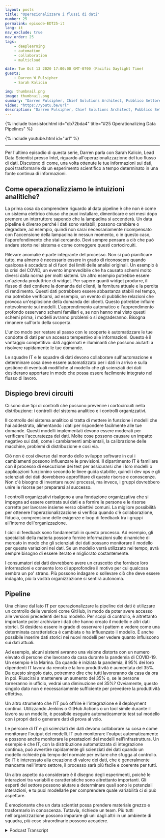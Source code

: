 ```yaml
---
layout: posts
title: "Operazionalizzare i flussi di dati"
number: 25
permalink: episode-EDT25-it
lang: it
nav_exclude: true
nav_order: 25
tags:
    - deeplearning
    - automation
    - collaboration
    - multicloud

date: Tue Oct 13 2020 17:00:00 GMT-0700 (Pacific Daylight Time)
guests:
    - Darren W Pulsipher
    - Sarah Kalicin

img: thumbnail.png
image: thumbnail.png
summary: "Darren Pulsipher, Chief Solutions Architect, Pubblico Settore, Intel, parla con Sarah Kalicin, Lead Data Scientist, Intel, sulla operazionalizzazione del data pipeline dell'organizzazione. È necessario un lavoro di squadra per modellare, monitorare e produrre una continua fonte di informazioni preziose. Questo è l'episodio finale della serie Kick-starting your Organizational Transformation to Become Data-Centric."
video: "https://youtu.be/url"
description: "Darren Pulsipher, Chief Solutions Architect, Pubblico Settore, Intel, parla con Sarah Kalicin, Lead Data Scientist, Intel, sulla operazionalizzazione del data pipeline dell'organizzazione. È necessario un lavoro di squadra per modellare, monitorare e produrre una continua fonte di informazioni preziose. Questo è l'episodio finale della serie Kick-starting your Organizational Transformation to Become Data-Centric."
---
```


<div>
{% include transistor.html id="cb72bda4" title="#25 Operationalizing Data Pipelines" %}

{% include youtube.html id="url" %}
</div>

---

Per l'ultimo episodio di questa serie, Darren parla con Sarah Kalicin, Lead Data Scientist presso Intel, riguardo all'operazionalizzazione del tuo flusso di dati. Discutono di come, una volta ottenute le tue informazioni sui dati, puoi trasformarle da un esperimento scientifico a tempo determinato in una fonte continua di informazioni.

## Come operazionalizziamo le intuizioni analitiche?

La prima cosa da comprendere riguardo al data pipeline è che non è come un sistema elettrico chiuso che puoi installare, dimenticare e sei mesi dopo premere un interruttore sapendo che la lampadina si accenderà. Un data pipeline è diverso perché i dati sono variabili; possono cambiare o degradare, ad esempio, quindi non sarai necessariamente ricompensato con l'accensione della lampadina in nessun momento, o in questo caso, l'approfondimento che stai cercando. Devi sempre pensare a ciò che può andare storto nel sistema e come correggere questi cortocircuiti.

Rilevare anomalie è parte integrante del processo. Non si può pianificare tutto, ma almeno è necessario essere in grado di riconoscere quando qualcosa è accaduto al di fuori dei limiti delle analisi originali. Un esempio è la crisi del COVID, un evento imprevedibile che ha causato schemi molto diversi dalla norma per molti sistemi. Un altro esempio potrebbe essere un'azienda produttrice di widget. Per sapere quanti widget produrre, il flusso di dati contiene la domanda dei clienti, la fornitura attuale e la perdita di rendimento. Questi dati potrebbero essere abbastanza stabili nel tempo, ma potrebbe verificarsi, ad esempio, un evento di pubbliche relazioni che provoca un'esplosione della domanda dei clienti. Questo potrebbe influire notevolmente sui modelli. L'apprendimento automatico e l'apprendimento profondo osservano schemi familiari e, se non hanno mai visto questi schemi prima, i modelli avranno problemi o si degraderanno. Bisogna rimanere sull'orlo della scoperta.

L'unico modo per restare al passo con le scoperte è automatizzare le tue condotte di dati per un accesso tempestivo alle informazioni. Questo è il vantaggio competitivo: dati aggiornati e illuminanti che possono aiutarti a risolvere rapidamente le tue domande.

Le squadre IT e le squadre di dati devono collaborare sull'automazione e determinare cosa deve essere automatizzato per i dati in arrivo e sulla gestione di eventuali modifiche al modello che gli scienziati dei dati desiderano apportare in modo che possa essere facilmente integrato nel flusso di lavoro.

## Dispiego brevi circuiti

Ci sono due tipi di controlli che possono prevenire i cortocircuiti nella distribuzione: i controlli del sistema analitico e i controlli organizzativi.

Il controllo del sistema analitico si tratta di mettere in funzione i modelli che hai addestrato, alimentando i dati per rispondere facilmente alle tue domande. Questi modelli implementati devono essere moderati per verificare l'accuratezza dei dati. Molte cose possono causare un impatto negativo sui dati, come i cambiamenti ambientali, la calibrazione delle macchine, problemi di distribuzione e così via.

Ciò non è così diverso dal mondo dello sviluppo software in cui i cambiamenti possono influenzare le previsioni. Il dipartimento IT è familiare con il processo di esecuzione dei test per assicurarsi che i loro modelli o applicazioni funzionino secondo le linee guida stabilite, quindi i dev ops e gli scienziati dei dati dovrebbero approfittare di queste risorse e conoscenze. Non c'è bisogno di inventare nuovi processi, ma invece, i gruppi dovrebbero unire le risorse per prepararsi al successo.

I controlli organizzativi risalgono a una fondazione organizzativa che si impegna ad essere centrata sui dati e a fornire le persone e le risorse corrette per lavorare insieme verso obiettivi comuni. La migliore possibilità per ottenere l'operazionalizzazione si verifica quando c'è collaborazione, fiducia, comprensione delle esigenze e loop di feedback tra i gruppi all'interno dell'organizzazione.

I cicli di feedback sono fondamentali in questo processo. Ad esempio, gli specialisti della materia possono fornire informazioni sulle dinamiche di mercato in modo che gli scienziati dei dati possano monitorare il modello per queste variazioni nei dati. Se un modello verrà utilizzato nel tempo, avrà sempre bisogno di essere iterato e migliorato costantemente.

I consumatori dei dati dovrebbero avere un cruscotto che fornisce loro informazioni e consente loro di approfondire il motivo per cui qualcosa sembra un po' strano. Più possono indagare o sollevare ciò che deve essere indagato, più la vostra organizzazione si sentirà autonoma.

## Pipeline

Una chiave dal lato IT per operazionalizzare la pipeline dei dati è utilizzare un controllo delle versioni come GitHub, in modo da poter avere accesso alle versioni precedenti del tuo modello. Per scopi di controllo, è altrettanto importante poter archiviare i dati che hanno creato il modello e altri dati storici. Si desidera essere in grado di osservare i pattern e vedere come una determinata caratteristica è cambiata o ha influenzato il modello. È anche possibile inserire dati storici nei nuovi modelli per vedere quanto influiscono sui dati attuali.

Ad esempio, alcuni sistemi avranno una visione distorta con un numero elevato di persone che lavorano da casa durante la pandemia di COVID-19. Un esempio è la Marina. Da quando è iniziata la pandemia, il 95% dei loro dipendenti IT lavora da remoto e la loro produttività è aumentata del 35%. Da questo singolo dato, potremmo dire che tutti lavoreranno da casa da ora in poi. Riuscirai a mantenere un aumento del 35% o, se le persone torneranno in ufficio, vedrai una diminuzione del 35%? Ovviamente, questo singolo dato non è necessariamente sufficiente per prevedere la produttività effettiva.

Un altro strumento che l'IT può offrire è l'integrazione e il deployment continui. Utilizzando Jenkins o GitHub Actions o un tool simile durante il lavoro su un modello, è possibile eseguire automaticamente test sul modello con i propri dati o generare dati di prova al volo.

Le persone di IT e gli scienziati dei dati devono collaborare su cosa e come monitorare l'output dei modelli. IT può monitorare l'output automaticamente e possono anche monitorare le prestazioni dei modelli nell'infrastruttura. Un esempio è che IT, con la distribuzione automatizzata di integrazione continua, può avvertire rapidamente gli scienziati dei dati quando un modello richiede più tempo del normale per evitare che sfugga al controllo. Se IT è interessato alla creazione di valore dei dati, che è generalmente mancante nell'intero settore, il processo sarà più facile e coerente per tutti.

Un altro aspetto da considerare è il disegno degli esperimenti, poiché le interazioni tra variabili e caratteristiche sono altrettanto importanti. Gli esperti del settore possono aiutare a determinare quali sono le potenziali interazioni, e tu puoi modellarle per comprendere quale variabilità ci si può aspettare.

È emozionante che un data scientist possa prendere materiale grezzo e trasformarlo in conoscenza. Tuttavia, richiede un team. Più tutti nell'organizzazione possono imparare gli uni dagli altri in un ambiente di squadra, più cose straordinarie possono accadere.



<details>
<summary> Podcast Transcript </summary>

<p></p>

</details>
